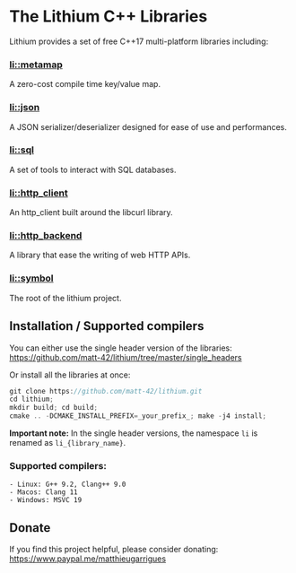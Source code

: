 The Lithium C++ Libraries
========================

Lithium provides a set of free C++17 multi-platform libraries including:

### [li::metamap](https://github.com/matt-42/lithium/tree/master/libraries/metamap)

A zero-cost compile time key/value map.

### [li::json](https://github.com/matt-42/lithium/tree/master/libraries/json)

A JSON serializer/deserializer designed for
ease of use and performances.

### [li::sql](https://github.com/matt-42/lithium/tree/master/libraries/sql)

A set of tools to interact with SQL databases.

### [li::http_client](https://github.com/matt-42/lithium/tree/master/libraries/http_client)

An http_client built around the libcurl library.

### [li::http_backend](https://github.com/matt-42/lithium/tree/master/libraries/http_backend)

A library that ease the writing of web HTTP APIs.

### [li::symbol](https://github.com/matt-42/lithium/tree/master/libraries/symbol)

The root of the lithium project.


## Installation / Supported compilers


You can either use the single header version of the libraries:
https://github.com/matt-42/lithium/tree/master/single_headers

Or install all the libraries at once:

```c++
git clone https://github.com/matt-42/lithium.git
cd lithium;
mkdir build; cd build;
cmake .. -DCMAKE_INSTALL_PREFIX=_your_prefix_; make -j4 install;
```

**Important note:** In the single header versions, the namespace `li` is renamed as `li_{library_name}`.

### Supported compilers:
    - Linux: G++ 9.2, Clang++ 9.0
    - Macos: Clang 11
    - Windows: MSVC 19

## Donate

If you find this project helpful, please consider donating:
https://www.paypal.me/matthieugarrigues
